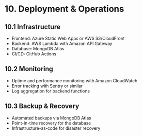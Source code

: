 # 10. Deployment & Operations

## 10.1 Infrastructure

- Frontend: Azure Static Web Apps or AWS S3/CloudFront
- Backend: AWS Lambda with Amazon API Gateway
- Database: MongoDB Atlas
- CI/CD: GitHub Actions

## 10.2 Monitoring

- Uptime and performance monitoring with Amazon CloudWatch
- Error tracking with Sentry or similar
- Log aggregation for backend functions

## 10.3 Backup & Recovery

- Automated backups via MongoDB Atlas
- Point-in-time recovery for the database
- Infrastructure-as-code for disaster recovery
